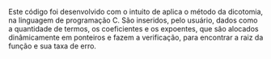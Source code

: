 Este código foi desenvolvido com o intuito de aplica o método da dicotomia, na linguagem de programação C. São inseridos, pelo usuário, dados como a quantidade de termos, os coeficientes e os expoentes, que são alocados dinâmicamente em ponteiros e fazem a verificação, para encontrar a raiz da função e sua taxa de erro.